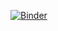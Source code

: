 [![Binder](https://mybinder.org/badge_logo.svg)](https://mybinder.org/v2/gh/Reen06/JuypterNotebooks/HEAD?urlpath=%2Fdoc%2Ftree%2FYellowstone_Wolf_Population_Models.ipynb)
